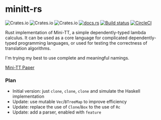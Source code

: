 # minitt-rs

![Crates.io](https://img.shields.io/crates/d/minitt.svg)
![Crates.io](https://img.shields.io/crates/v/minitt.svg)
![Crates.io](https://img.shields.io/crates/l/minitt.svg)
[![docs.rs](https://docs.rs/minitt/badge.svg)](https://docs.rs/minitt)
[![Build status](https://ci.appveyor.com/api/projects/status/0pnq07tqo5skyjeo/branch/master?svg=true)](https://ci.appveyor.com/project/ice1000/minitt-rs/branch/master)
[![CircleCI](https://circleci.com/gh/owo-lang/minitt-rs/tree/master.svg?style=svg)](https://circleci.com/gh/owo-lang/minitt-rs/tree/master)

Rust implementation of Mini-TT, a simple dependently-typed lambda calculus.
It can be used as a core language for complicated dependently-typed programming
languages, or used for testing the correctness of translation algorithms.

I'm trying my best to use complete and meaningful namings.

[Mini-TT Paper](http://www.cse.chalmers.se/~bengt/papers/GKminiTT.pdf)

### Plan

+ Initial version: just `clone`, `clone`, `clone` and simulate the Haskell implementation
+ Update: use mutable `Vec`/`BTreeMap` to improve efficiency
+ Update: replace the use of `Clone`/`Box` to the use of `Rc`
+ Update: add a parser, enabled with `feature`
